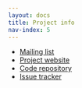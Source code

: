 ```yaml
---
layout: docs
title: Project info
nav-index: 5
---
```


- [Mailing list](mailto:strymon-users@lists.inf.ethz.ch)
- [Project website](http://strymon.systems.ethz.ch/)
- [Code repository](https://github.com/strymon-system/strymon-core)
- [Issue tracker](https://github.com/strymon-system/strymon-core/issues)
